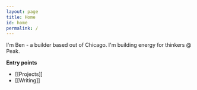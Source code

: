 ```yaml
---
layout: page
title: Home
id: home
permalink: /
---
```


I'm Ben - a builder based out of Chicago. I'm building energy for thinkers @ Peak.

<strong>Entry points</strong>

- [[Projects]]
- [[Writing]]

<style>
  .wrapper {
    max-width: 46em;
  }
</style>
